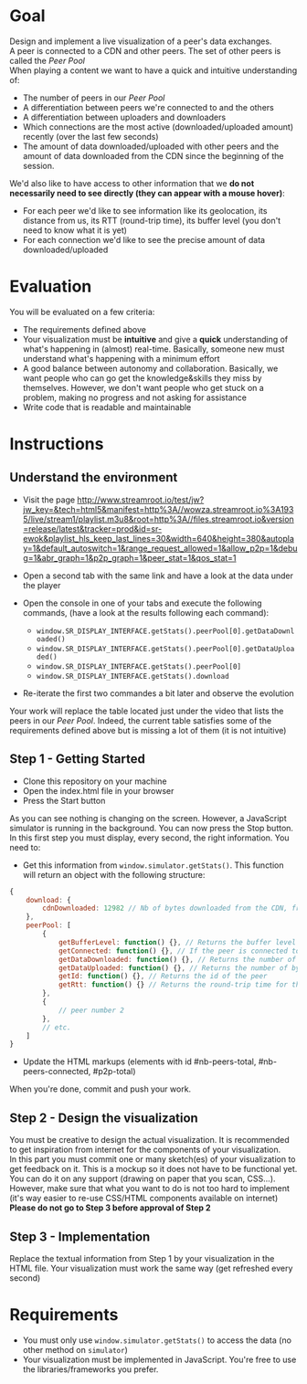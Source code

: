 # Goal
Design and implement a live visualization of a peer's data exchanges.  
A peer is connected to a CDN and other peers. The set of other peers is called the *Peer Pool*  
When playing a content we want to have a quick and intuitive understanding of:

- The number of peers in our *Peer Pool*
- A differentiation between peers we're connected to and the others
- A differentiation between uploaders and downloaders
- Which connections are the most active (downloaded/uploaded amount) recently (over the last few seconds)
- The amount of data downloaded/uploaded with other peers and the amount of data downloaded from the CDN since the beginning of the session.

We'd also like to have access to other information that we **do not necessarily need to see directly (they can appear with a mouse hover)**:

- For each peer we'd like to see information like its geolocation, its distance from us, its RTT (round-trip time), its buffer level (you don't need to know what it is yet)
- For each connection we'd like to see the precise amount of data downloaded/uploaded

# Evaluation
You will be evaluated on a few criteria:

- The requirements defined above
- Your visualization must be **intuitive** and give a **quick** understanding of what's happening in (almost) real-time. Basically, someone new must understand what's happening with a minimum effort
- A good balance between autonomy and collaboration. Basically, we want people who can go get the knowledge&skills they miss by themselves. However, we don't want people who get stuck on a problem, making no progress and not asking for assistance
- Write code that is readable and maintainable

# Instructions
## Understand the environment

- Visit the page http://www.streamroot.io/test/jw?jw_key=&tech=html5&manifest=http%3A//wowza.streamroot.io%3A1935/live/stream1/playlist.m3u8&root=http%3A//files.streamroot.io&version=release/latest&tracker=prod&id=sr-ewok&playlist_hls_keep_last_lines=30&width=640&height=380&autoplay=1&default_autoswitch=1&range_request_allowed=1&allow_p2p=1&debug=1&abr_graph=1&p2p_graph=1&peer_stat=1&qos_stat=1

- Open a second tab with the same link and have a look at the data under the player
- Open the console in one of your tabs and execute the following commands, (have a look at the results following each command):
	- `window.SR_DISPLAY_INTERFACE.getStats().peerPool[0].getDataDownloaded()`
	- `window.SR_DISPLAY_INTERFACE.getStats().peerPool[0].getDataUploaded()`
	- `window.SR_DISPLAY_INTERFACE.getStats().peerPool[0]`
	- `window.SR_DISPLAY_INTERFACE.getStats().download`
- Re-iterate the first two commandes a bit later and observe the evolution

Your work will replace the table located just under the video that lists the peers in our *Peer Pool*. Indeed, the current table satisfies some of the requirements defined above but is missing a lot of them (it is not intuitive)
## Step 1 - Getting Started

- Clone this repository on your machine
- Open the index.html file in your browser
- Press the Start button

As you can see nothing is changing on the screen. However, a JavaScript simulator is running in the background. You can now press the Stop button.  
In this first step you must display, every second, the right information. You need to:

- Get this information from `window.simulator.getStats()`. This function will return an object with the following structure:

```js
{
	download: {
		cdnDownloaded: 12982 // Nb of bytes downloaded from the CDN, from the beginning
	},
	peerPool: [
		{
			getBufferLevel: function() {}, // Returns the buffer level of the peer
			getConnected: function() {}, // If the peer is connected to you, returns true. Otherwise false
			getDataDownloaded: function() {}, // Returns the number of bytes downloaded from this peer since it has been addeed in the Peer Pool
			getDataUploaded: function() {}, // Returns the number of bytes uploaded to this peer from the beginning
			getId: function() {}, // Returns the id of the peer
			getRtt: function() {} // Returns the round-trip time for this peer in milliseconds
		},
		{
			// peer number 2
		},
		// etc.
	]
}
```
- Update the HTML markups (elements with id #nb-peers-total, #nb-peers-connected, #p2p-total)

When you're done, commit and push your work.

## Step 2 - Design the visualization
You must be creative to design the actual visualization. It is recommended to get inspiration from internet for the components of your visualization.  
In this part you must commit one or many sketch(es) of your visualization to get feedback on it. This is a mockup so it does not have to be functional yet. You can do it on any support (drawing on paper that you scan, CSS...). However, make sure that what you want to do is not too hard to implement (it's way easier to re-use CSS/HTML components available on internet)  
**Please do not go to Step 3 before approval of Step 2**

## Step 3 - Implementation
Replace the textual information from Step 1 by your visualization in the HTML file. Your visualization must work the same way (get refreshed every second)

# Requirements

- You must only use `window.simulator.getStats()` to access the data (no other method on `simulator`)
- Your visualization must be implemented in JavaScript. You're free to use the libraries/frameworks you prefer.
